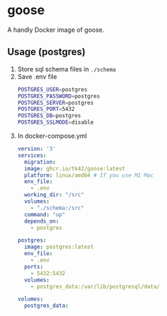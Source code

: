# goose

A handly Docker image of goose.

## Usage (postgres)
 1. Store sql schema files in ```./schema```
 1. Save .env file
    ```bash
    POSTGRES_USER=postgres
    POSTGRES_PASSWORD=postgres
    POSTGRES_SERVER=postgres
    POSTGRES_PORT=5432
    POSTGRES_DB=postgres
    POSTGRES_SSLMODE=disable
    ```
 1. In docker-compose.yml
    ```yaml
    version: '3'
    services:
      migration:
      image: ghcr.io/tk42/goose:latest
      platform: linux/amd64 # If you use M1 Mac
      env_file:
        - .env
      working_dir: "/src"
      volumes:
        - "./schema:/src"
      command: "up"
      depends_on:
        - postgres

    postgres:
      image: postgres:latest
      env_file:
        - .env
      ports:
        - 5432:5432
      volumes:
        - postgres_data:/var/lib/postgresql/data/

    volumes:
      postgres_data:
    ```
